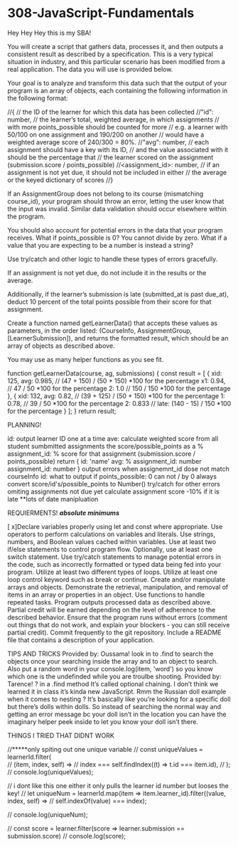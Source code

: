 # 308-JavaScript-Fundamentals
Hey Hey Hey this is my SBA!

You will create a script that gathers data, processes it, and then outputs a consistent result as described by a specification. This is a very typical situation in industry, and this particular scenario has been modified from a real application. The data you will use is provided below.

Your goal is to analyze and transform this data such that the output of your program is an array of objects, each containing the following information in the following format:

//{
    // the ID of the learner for which this data has been collected
      //"id": number,
    // the learner’s total, weighted average, in which assignments
    // with more points_possible should be counted for more
    // e.g. a learner with 50/100 on one assignment and 190/200 on another
    // would have a weighted average score of 240/300 = 80%.
      //"avg": number,
    // each assignment should have a key with its ID,
    // and the value associated with it should be the percentage that
    // the learner scored on the assignment (submission.score / points_possible)
      //<assignment_id>: number,
    // if an assignment is not yet due, it should not be included in either
    // the average or the keyed dictionary of scores
//} 

If an AssignmentGroup does not belong to its course (mismatching course_id), your program should throw an error, letting the user know that the input was invalid. Similar data validation should occur elsewhere within the program.

You should also account for potential errors in the data that your program receives. What if points_possible is 0? You cannot divide by zero. What if a value that you are expecting to be a number is instead a string? 

Use try/catch and other logic to handle these types of errors gracefully.

If an assignment is not yet due, do not include it in the results or the average. 

Additionally, if the learner’s submission is late (submitted_at is past due_at), deduct 10 percent of the total points possible from their score for that assignment.

Create a function named getLearnerData() that accepts these values as parameters, in the order listed: (CourseInfo, AssignmentGroup, [LearnerSubmission]), and returns the formatted result, which should be an array of objects as described above.

You may use as many helper functions as you see fit.

function getLearnerData(course, ag, submissions) {
  const result = [
    {
      xid: 125,
      avg: 0.985, // (47 + 150) / (50 + 150) *100 for the percentage 
      x1: 0.94, // 47 / 50 *100 for the percentage 
      2: 1.0 // 150 / 150 *100 for the percentage 
    },
    {
      xid: 132,
      avg: 0.82, // (39 + 125) / (50 + 150) *100 for the percentage 
      1: 0.78, // 39 / 50 *100 for the percentage 
      2: 0.833 // late: (140 - 15) / 150 *100 for the percentage 
    }
  ];
}
  return result;

PLANNING!

id: output learner ID one at a time
ave: calculate weighted score from all student sumbmitted assignments the score/possible_points as a %
assignment_id: % score for that assignment (submission.score / points_possible)
return {
  id: 'name'
  avg: %
  assignment_id: number
  assignment_id: number
}
output errors when assignemnt_id dose not match courseInfo id:
what to output if points_possible: 0 can not / by 0
always convert score/id's/possible_points to Number()
try/catch for other errors 
omiting assignments not due yet
calculate assignment score -10% if it is late **lots of date manipluation

REQUIERMENTS! *****absolute minimums*****

[ x]Declare variables properly using let and const where appropriate.
Use operators to perform calculations on variables and literals.
Use strings, numbers, and Boolean values cached within variables.
Use at least two if/else statements to control program flow. Optionally, use at least one switch statement.
Use try/catch statements to manage potential errors in the code, such as incorrectly formatted or typed data being fed into your program.
Utilize at least two different types of loops.
Utilize at least one loop control keyword such as break or continue.
Create and/or manipulate arrays and objects.
Demonstrate the retrieval, manipulation, and removal of items in an array or properties in an object.
Use functions to handle repeated tasks.
Program outputs processed data as described above. Partial credit will be earned depending on the level of adherence to the described behavior.
Ensure that the program runs without errors (comment out things that do not work, and explain your blockers - you can still receive partial credit).
Commit frequently to the git repository.
Include a README file that contains a description of your application.

TIPS AND TRICKS
Provided by: Oussama!
look in to .find to search the objects once your searching inside the array and to an object to search. Also put a random word in your console.log(item, 'word') so you know which one is the undefinded while you are troulbe shooting.
Provided by: Tarence!
? in a .find method
It’s called optional chaining. I don’t think we learned it in class it’s kinda new JavaScript. Rmm the Russian doll example when it comes to nesting ?  It’s basically like you’re looking for a specific doll but there’s dolls within dolls. So instead of searching the normal way and getting an error message bc your doll isn’t in the location  you can have the imaginary  helper peek inside to let you know your doll isn’t there.


THINGS I TRIED THAT DIDNT WORK

//*****only spiting out one unique variable
// const uniqueValues = learnerId.filter(  
//   (item, index, self) =>
//     index === self.findIndex((t) => t.id === item.id),
// );
// console.log(uniqueValues);

// i dont like this one either it only pulls the learner id number but looses the key!
// let uniqueNum = learnerId.map(item => item.learner_id).filter((value, index, self) =>
//   self.indexOf(value) === index);

// console.log(uniqueNum);

// const score = learner.filter(score => learner.submission == submission.score)
// console.log(score);